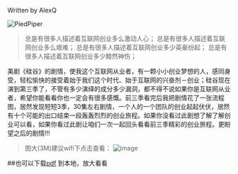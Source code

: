 Written by AlexQ

![PiedPiper](http://upload-images.jianshu.io/upload_images/1168623-233b9e5a5025174b.jpg?imageMogr2/auto-orient/strip%7CimageView2/2/w/1240)
>总是有很多人描述着互联网创业多么激动人心；
总是有很多人描述着互联网创业多么艰难；
总是有很多人描述着互联网创业多少英豪纷起；
总是有很多人描述着互联网创业多少黯然神伤；

 美剧《硅谷》的剧情，使我这个互联网从业者，有一颗小小创业梦想的人，感同身受，轻松愉快的接受着始于我们这个时代、始于互联网的兴奋剂－创业；硅谷现在演到第三季了，不管有多少演绎的成分多少漏洞，都不得不说如果你是互联网从业者，希望你能看看你也一定会有很多感慨。前三季看完后我把剧情花了一张流程图，居然发现短短3季，30集左右剧情，一个人的一个团队的创业起起伏伏，居然有十个可能的出口结束一段轰轰烈烈的创业旅程。如果你没看过此剧想了解了解创业可以看，如果你看过此剧让咱们一次一起回头看看前三季精彩的创业旅程。更盼望之后的剧情!!!
>图大(3M)建议wifi下点击查看：
![image](http://upload-images.jianshu.io/upload_images/1168623-8230032e15fc2565.png?imageMogr2/auto-orient/strip%7CimageView2/2/w/1240)

##也可以下载[pdf](http://7xox5k.com1.z0.glb.clouddn.com/%E7%A1%85%E8%B0%B7%281-3%E5%AD%A3%29%E8%84%89%E7%BB%9C%E5%9B%BE.pdf) 到本地，放大看看
